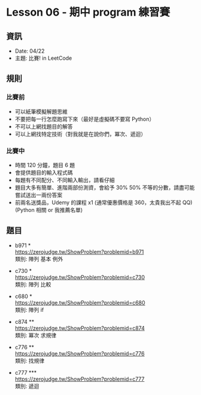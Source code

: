 # Lesson 06 - 期中 program 練習賽

## 資訊
- Date: 04/22
- 主題: 比賽! in LeetCode

## 規則
### 比賽前
- 可以紙筆模擬解題思維
- 不要把每一行怎麼跑寫下來（最好是虛擬碼不要寫 Python）
- 不可以上網找題目的解答
- 可以上網找特定技術（對我就是在說你們，冪次、遞迴）

### 比賽中
- 時間 120 分鐘，題目 6 題
- 會提供題目的輸入程式碼
- 每題有不同配分、不同輸入輸出，請看仔細
- 題目大多有簡單、進階兩部份測資，會給予 30% 50% 不等的分數，請盡可能嘗試送出一兩份答案
- 前兩名送獎品，Udemy 的課程 x1 (通常優惠價格是 360，太貴我出不起 QQ)(Python 相關 or 我推薦名單)

## 題目
- b971 *  
https://zerojudge.tw/ShowProblem?problemid=b971  
類別: 陣列 基本 例外

- c730 *  
https://zerojudge.tw/ShowProblem?problemid=c730  
類別: 陣列 比較

- c680 *  
https://zerojudge.tw/ShowProblem?problemid=c680  
類別: 陣列 if

- c874 **  
https://zerojudge.tw/ShowProblem?problemid=c874  
類別: 冪次 求規律

- c776 **  
https://zerojudge.tw/ShowProblem?problemid=c776  
類別: 找規律

- c777 ***  
https://zerojudge.tw/ShowProblem?problemid=c777  
類別: 遞迴
